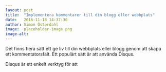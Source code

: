 ```yaml
---
layout: post
title:  "Implementera kommentarer till din blogg eller webbplats"
date:   2016-11-18 14:37:30
author: Simon Österdahl
image:  placeholder-image.png
image-alt: 
---
```


Det finns flera sätt ett ge liv till din webbplats eller blogg genom att skapa ett kommentatorsfält. Ett populärt sätt är att använda Disqus.

Disqus är ett enkelt verktyg för att 
